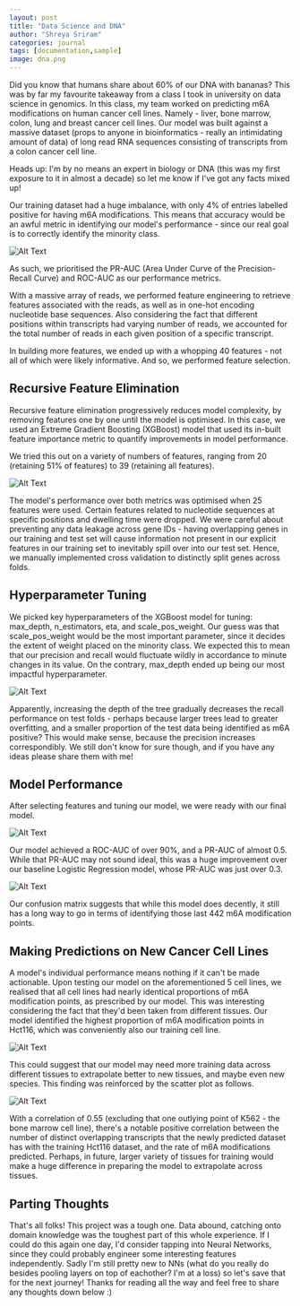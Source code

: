 ```yaml
---
layout: post
title: "Data Science and DNA"
author: "Shreya Sriram"
categories: journal
tags: [documentation,sample]
image: dna.png
---
```


Did you know that humans share about 60% of our DNA with bananas? This was by far my favourite takeaway from a class I took in university on data science in genomics. In this class, my team worked on predicting m6A modifications on human cancer cell lines. Namely - liver, bone marrow, colon, lung and breast cancer cell lines. Our model was built against a massive dataset (props to anyone in bioinformatics - really an intimidating amount of data) of long read RNA sequences consisting of transcripts from a colon cancer cell line.

Heads up: I'm by no means an expert in biology or DNA (this was my first exposure to it in almost a decade) so let me know if I've got any facts mixed up!

Our training dataset had a huge imbalance, with only 4% of entries labelled positive for having m6A modifications. This means that accuracy would be an awful metric in identifying our model's performance - since our real goal is to correctly identify the minority class.

![Alt Text](/assets/img/label_ratio.png)

As such, we prioritised the PR-AUC (Area Under Curve of the Precision-Recall Curve) and ROC-AUC as our performance metrics.

With a massive array of reads, we performed feature engineering to retrieve features associated with the reads, as well as in one-hot encoding nucleotide base sequences. Also considering the fact that different positions within transcripts had varying number of reads, we accounted for the total number of reads in each given position of a specific transcript.

In building more features, we ended up with a whopping 40 features - not all of which were likely informative. And so, we performed feature selection.

## Recursive Feature Elimination

Recursive feature elimination progressively reduces model complexity, by removing features one by one until the model is optimised. In this case, we used an Extreme Gradient Boosting (XGBoost) model that used its in-built feature importance metric to quantify improvements in model performance.

We tried this out on a variety of numbers of features, ranging from 20 (retaining 51% of features) to 39 (retaining all features).

![Alt Text](/assets/img/rfe-num-features.png)

The model's performance over both metrics was optimised when 25 features were used. Certain features related to nucleotide sequences at specific positions and dwelling time were dropped. We were careful about preventing any data leakage across gene IDs - having overlapping genes in our training and test set will cause information not present in our explicit features in our training set to inevitably spill over into our test set. Hence, we manually implemented cross validation to distinctly split genes across folds.

## Hyperparameter Tuning

We picked key hyperparameters of the XGBoost model for tuning: max_depth, n_estimators, eta, and scale_pos_weight. Our guess was that scale_pos_weight would be the most important parameter, since it decides the extent of weight placed on the minority class. We expected this to mean that our precision and recall would fluctuate wildly in accordance to minute changes in its value. On the contrary, max_depth ended up being our most impactful hyperparameter.

![Alt Text](/assets/img/max_depth.png)

Apparently, increasing the depth of the tree gradually decreases the recall performance on test folds - perhaps because larger trees lead to greater overfitting, and a smaller proportion of the test data being identified as m6A positive? This would make sense, because the precision increases correspondibly. We still don't know for sure though, and if you have any ideas please share them with me!

## Model Performance

After selecting features and tuning our model, we were ready with our final model. 

![Alt Text](/assets/img/final.png)

Our model achieved a ROC-AUC of over 90%, and a PR-AUC of almost 0.5. While that PR-AUC may not sound ideal, this was a huge improvement over our baseline Logistic Regression model, whose PR-AUC was just over 0.3.

![Alt Text](/assets/img/cm-final.png)

Our confusion matrix suggests that while this model does decently, it still has a long way to go in terms of identifying those last 442 m6A modification points.

## Making Predictions on New Cancer Cell Lines

A model's individual performance means nothing if it can't be made actionable. Upon testing our model on the aforementioned 5 cell lines, we realised that all cell lines had nearly identical proportions of m6A modification points, as prescribed by our model. This was interesting considering the fact that they'd been taken from different tissues. Our model identified the highest proportion of m6A modification points in Hct116, which was conveniently also our training cell line. 

![Alt Text](/assets/img/piechart.png)

This could suggest that our model may need more training data across different tissues to extrapolate better to new tissues, and maybe even new species. This finding was reinforced by the scatter plot as follows.

![Alt Text](/assets/img/corr_overlap.png)

With a correlation of 0.55 (excluding that one outlying point of K562 - the bone marrow cell line), there's a notable positive correlation between the number of distinct overlapping transcripts that the newly predicted dataset has with the training Hct116 dataset, and the rate of m6A modifications predicted. Perhaps, in future, larger variety of tissues for training would make a huge difference in preparing the model to extrapolate across tissues.

## Parting Thoughts

That's all folks! This project was a tough one. Data abound, catching onto domain knowledge was the toughest part of this whole experience. If I could do this again one day, I'd consider tapping into Neural Networks, since they could probably engineer some interesting features independently. Sadly I'm still pretty new to NNs (what do you really do besides pooling layers on top of eachother? I'm at a loss) so let's save that for the next journey! Thanks for reading all the way and feel free to share any thoughts down below :)

